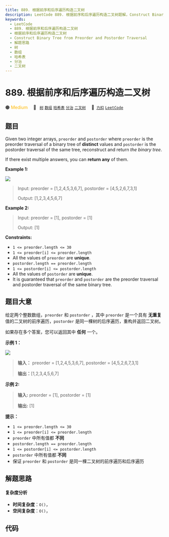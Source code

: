 ```yaml
---
title: 889. 根据前序和后序遍历构造二叉树
description: LeetCode 889. 根据前序和后序遍历构造二叉树题解，Construct Binary Tree from Preorder and Postorder Traversal，包含解题思路、复杂度分析以及完整的 JavaScript 代码实现。
keywords:
  - LeetCode
  - 889. 根据前序和后序遍历构造二叉树
  - 根据前序和后序遍历构造二叉树
  - Construct Binary Tree from Preorder and Postorder Traversal
  - 解题思路
  - 树
  - 数组
  - 哈希表
  - 分治
  - 二叉树
---
```


# 889. 根据前序和后序遍历构造二叉树

🟠 <font color=#ffb800>Medium</font>&emsp; 🔖&ensp; [`树`](/tag/tree.md) [`数组`](/tag/array.md) [`哈希表`](/tag/hash-table.md) [`分治`](/tag/divide-and-conquer.md) [`二叉树`](/tag/binary-tree.md)&emsp; 🔗&ensp;[`力扣`](https://leetcode.cn/problems/construct-binary-tree-from-preorder-and-postorder-traversal) [`LeetCode`](https://leetcode.com/problems/construct-binary-tree-from-preorder-and-postorder-traversal)

## 题目

Given two integer arrays, `preorder` and `postorder` where `preorder` is the
preorder traversal of a binary tree of **distinct** values and `postorder` is
the postorder traversal of the same tree, reconstruct and return _the binary
tree_.

If there exist multiple answers, you can **return any** of them.



**Example 1:**

![](https://assets.leetcode.com/uploads/2021/07/24/lc-prepost.jpg)

> Input: preorder = [1,2,4,5,3,6,7], postorder = [4,5,2,6,7,3,1]
> 
> Output: [1,2,3,4,5,6,7]

**Example 2:**

> Input: preorder = [1], postorder = [1]
> 
> Output: [1]

**Constraints:**

  * `1 <= preorder.length <= 30`
  * `1 <= preorder[i] <= preorder.length`
  * All the values of `preorder` are **unique**.
  * `postorder.length == preorder.length`
  * `1 <= postorder[i] <= postorder.length`
  * All the values of `postorder` are **unique**.
  * It is guaranteed that `preorder` and `postorder` are the preorder traversal and postorder traversal of the same binary tree.


## 题目大意

给定两个整数数组，`preorder` 和 `postorder` ，其中 `preorder` 是一个具有 **无重复**
值的二叉树的前序遍历，`postorder` 是同一棵树的后序遍历，重构并返回二叉树。

如果存在多个答案，您可以返回其中 **任何** 一个。



**示例 1：**

![](https://assets.leetcode.com/uploads/2021/07/24/lc-prepost.jpg)

> 
> 
> 
> 
> 
> **输入：** preorder = [1,2,4,5,3,6,7], postorder = [4,5,2,6,7,3,1]
> 
> **输出：**[1,2,3,4,5,6,7]
> 
> 

**示例 2:**

> 
> 
> 
> 
> 
> **输入:** preorder = [1], postorder = [1]
> 
> **输出:** [1]
> 
> 



**提示：**

  * `1 <= preorder.length <= 30`
  * `1 <= preorder[i] <= preorder.length`
  * `preorder` 中所有值都 **不同**
  * `postorder.length == preorder.length`
  * `1 <= postorder[i] <= postorder.length`
  * `postorder` 中所有值都 **不同**
  * 保证 `preorder` 和 `postorder` 是同一棵二叉树的前序遍历和后序遍历


## 解题思路

#### 复杂度分析

- **时间复杂度**：`O()`，
- **空间复杂度**：`O()`，

## 代码

```javascript

```